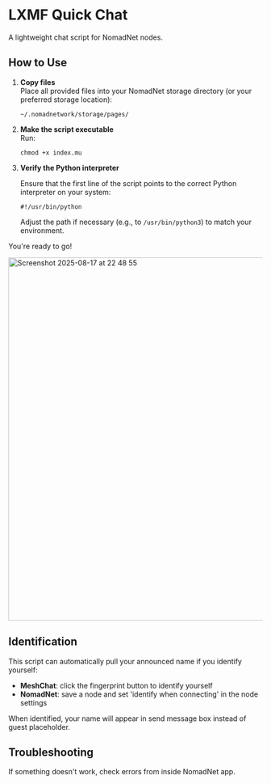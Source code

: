 # LXMF Quick Chat

A lightweight chat script for NomadNet nodes.

## How to Use

1. **Copy files**  
   Place all provided files into your NomadNet storage directory (or your preferred storage location):
   ```
   ~/.nomadnetwork/storage/pages/
   ```

2. **Make the script executable**  
   Run:
   ```
   chmod +x index.mu
   ```

3. **Verify the Python interpreter**

    Ensure that the first line of the script points to the correct Python interpreter on your system:
    ```
    #!/usr/bin/python
    ```
    Adjust the path if necessary (e.g., to `/usr/bin/python3`) to match your environment.

You're ready to go!

<img width="1080" height="718" alt="Screenshot 2025-08-17 at 22 48 55" src="https://github.com/user-attachments/assets/3199ce7c-7361-4861-8a9e-7cd2712d8759" />

## Identification

This script can automatically pull your announced name if you identify yourself:

- **MeshChat**: click the fingerprint button to identify yourself
- **NomadNet**: save a node and set 'identify when connecting' in the node settings

When identified, your name will appear in send message box instead of guest placeholder.

## Troubleshooting

If something doesn't work, check errors from inside NomadNet app.

